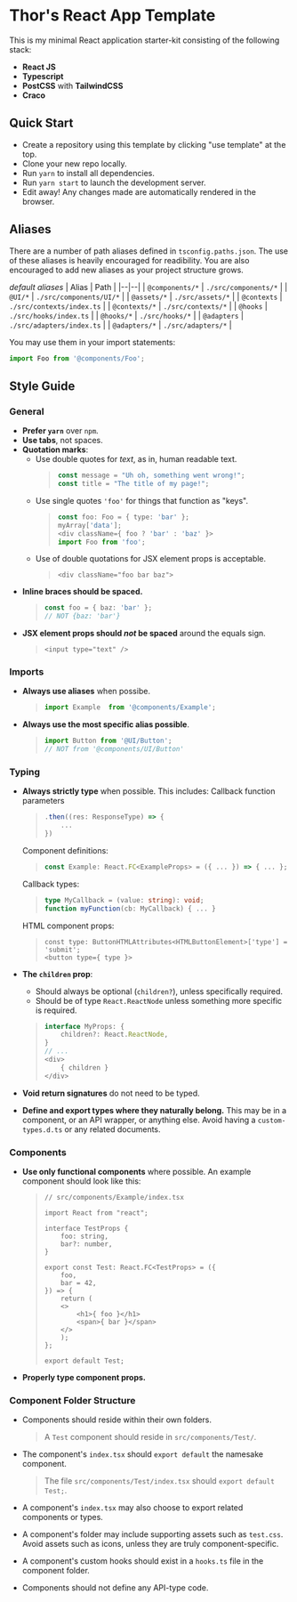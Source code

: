 # Thor's React App Template

This is my minimal React application starter-kit consisting of the following stack:

- **React JS**
- **Typescript**
- **PostCSS** with **TailwindCSS**
- **Craco**

## Quick Start

- Create a repository using this template by clicking "use template" at the top.
- Clone your new repo locally.
- Run `yarn` to install all dependencies.
- Run `yarn start` to launch the development server.
- Edit away! Any changes made are automatically rendered in the browser.

## Aliases

There are a number of path aliases defined in `tsconfig.paths.json`. The use of these aliases is heavily encouraged for readibility. You are also encouraged to add new aliases as your project structure grows.

*default aliases*
| Alias | Path |
|--|--|
| `@components/*` | `./src/components/*` |
| `@UI/*` | `./src/components/UI/*` |
| `@assets/*` | `./src/assets/*` |
| `@contexts` | `./src/contexts/index.ts` |
| `@contexts/*` | `./src/contexts/*` |
| `@hooks` | `./src/hooks/index.ts` |
| `@hooks/*` | `./src/hooks/*` |
| `@adapters` | `./src/adapters/index.ts` |
| `@adapters/*` | `./src/adapters/*` |


You may use them in your import statements:

```typescript
import Foo from '@components/Foo';
```


## Style Guide

### General

- **Prefer `yarn`** over `npm`.
- **Use tabs**, not spaces.
- **Quotation marks**:
  - Use double quotes for *text*, as in, human readable text.
    > ```typescript
    > const message = "Uh oh, something went wrong!";
    > const title = "The title of my page!";
  - Use single quotes `'foo'` for things that function as "keys".
    > ```typescript
    > const foo: Foo = { type: 'bar' };
    > myArray['data'];
    > <div className={ foo ? 'bar' : 'baz' }>
    > import Foo from 'foo';
  - Use of double quotations for JSX element props is acceptable.
    > ```tsx
    > <div className="foo bar baz">
    > ```
- **Inline braces should be spaced.**
  > ```typescript
  > const foo = { baz: 'bar' };
  > // NOT {baz: 'bar'}
- **JSX element props should *not* be spaced** around the equals sign.
  > ```tsx
  > <input type="text" />
  > ```

### Imports

- **Always use aliases** when possibe.
  > ```typescript
  > import Example  from '@components/Example';
  > ```

- **Always use the most specific alias possible**.
  > ```typescript
  > import Button from '@UI/Button';
  > // NOT from '@components/UI/Button'
  > ```

### Typing

- **Always strictly type** when possible.
  This includes:
  Callback function parameters
  > ```typescript
  > .then((res: ResponseType) => {
  >     ...
  > })
  Component definitions:
  > ```typescript
  > const Example: React.FC<ExampleProps> = ({ ... }) => { ... };
  Callback types:
  > ```typescript
  > type MyCallback = (value: string): void;
  > function myFunction(cb: MyCallback) { ... }
  HTML component props:
  > ```tsx
  > const type: ButtonHTMLAttributes<HTMLButtonElement>['type'] = 'submit';
  > <button type={ type }>
  > ```

- **The `children` prop**:
  - Should always be optional (`children?`), unless specifically required.
  - Should be of type `React.ReactNode` unless something more specific is required.
  > ```typescript
  > interface MyProps: {
  >     children?: React.ReactNode,
  > }
  > // ...
  > <div>
  >     { children }
  > </div>
  >```

- **Void return signatures** do not need to be typed.
  
- **Define and export types where they naturally belong.**
  This may be in a component, or an API wrapper, or anything else. Avoid having a `custom-types.d.ts` or any related documents.

### Components

- **Use only functional components** where possible.
  An example component should look like this:
  > ```tsx
  > // src/components/Example/index.tsx
  >
  > import React from "react";
  > 
  > interface TestProps {
  > 	foo: string,
  > 	bar?: number,
  > }
  > 
  > export const Test: React.FC<TestProps> = ({
  > 	foo,
  > 	bar = 42,
  > }) => {
  > 	return (
  > 	<>
  > 		<h1>{ foo }</h1>
  > 		<span>{ bar }</span>
  > 	</>
  > 	);
  > };
  > 
  > export default Test;
  > ```

- **Properly type component props.**

### Component Folder Structure

- Components should reside within their own folders.
  > A `Test` component should reside in `src/components/Test/`.

- The component's `index.tsx` should `export default` the namesake component.
  > The file `src/components/Test/index.tsx` should `export default Test;`.

- A component's `index.tsx` may also choose to export related components or types.
- A component's folder may include supporting assets such as `test.css`.
  Avoid assets such as icons, unless they are truly component-specific.
- A component's custom hooks should exist in a `hooks.ts` file in the component folder.
- Components should not define any API-type code.
